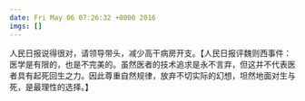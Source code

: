 ```yaml
---
date: Fri May 06 07:26:32 +0000 2016
imgs: []
---
```

&#20154;&#27665;&#26085;&#25253;&#35828;&#24471;&#24456;&#23545;&#65292;&#35831;&#39046;&#23548;&#24102;&#22836;&#65292;&#20943;&#23569;&#39640;&#24178;&#30149;&#25151;&#24320;&#25903;&#12290;&#12304;&#20154;&#27665;&#26085;&#25253;&#35780;&#39759;&#21017;&#35199;&#20107;&#20214;&#65306;&#21307;&#23398;&#26159;&#26377;&#38480;&#30340;&#65292;&#20063;&#26159;&#19981;&#23436;&#32654;&#30340;&#12290;&#34429;&#28982;&#21307;&#32773;&#30340;&#25216;&#26415;&#36861;&#27714;&#26159;&#27704;&#19981;&#35328;&#24323;&#65292;&#20294;&#36825;&#24182;&#19981;&#20195;&#34920;&#21307;&#32773;&#20855;&#26377;&#36215;&#27515;&#22238;&#29983;&#20043;&#21147;&#12290;&#22240;&#27492;&#23562;&#37325;&#33258;&#28982;&#35268;&#24459;&#65292;&#25918;&#24323;&#19981;&#20999;&#23454;&#38469;&#30340;&#24187;&#24819;&#65292;&#22374;&#28982;&#22320;&#38754;&#23545;&#29983;&#19982;&#27515;&#65292;&#26159;&#26368;&#29702;&#24615;&#30340;&#36873;&#25321;&#12290;&#12305;
